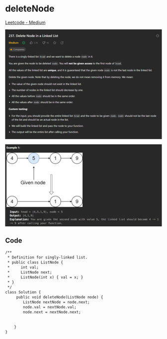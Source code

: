 # deleteNode

[Leetcode - Medium](https://leetcode.com/problems/delete-node-in-a-linked-list)

![Question](image-3.png)

![Example](image-4.png)

## Code

```
/**
 * Definition for singly-linked list.
 * public class ListNode {
 *     int val;
 *     ListNode next;
 *     ListNode(int x) { val = x; }
 * }
 */
class Solution {
     public void deleteNode(ListNode node) {
        ListNode nextNode = node.next;
        node.val = nextNode.val;
        node.next = nextNode.next;

        
    }
}
```